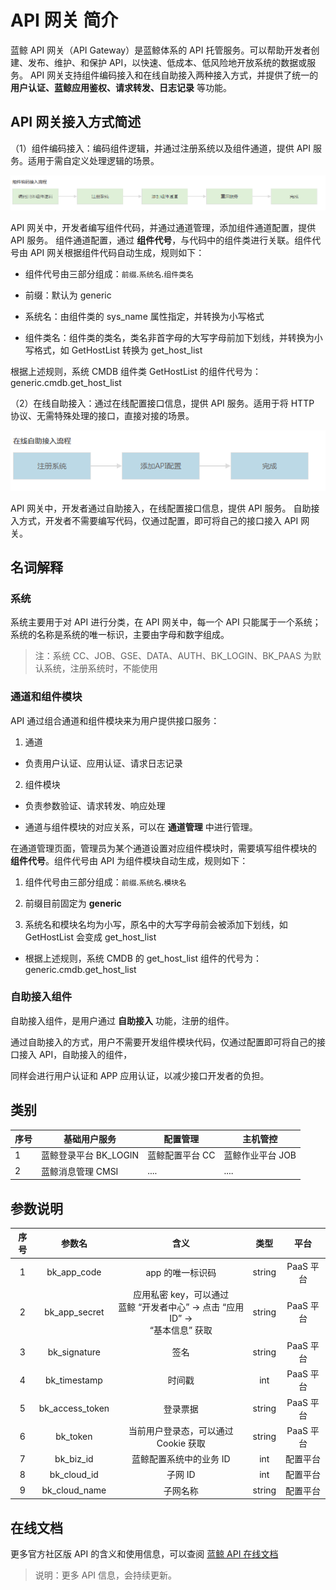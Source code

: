 # API 网关 简介

蓝鲸 API 网关（API Gateway）是蓝鲸体系的 API 托管服务。可以帮助开发者创建、发布、维护、和保护 API，以快速、低成本、低风险地开放系统的数据或服务。 API 网关支持组件编码接入和在线自助接入两种接入方式，并提供了统一的 **用户认证、蓝鲸应用鉴权、请求转发、日志记录** 等功能。

## API 网关接入方式简述

（1）组件编码接入：编码组件逻辑，并通过注册系统以及组件通道，提供 API 服务。适用于需自定义处理逻辑的场景。

![](./assets/15282718574792)

API 网关中，开发者编写组件代码，并通过通道管理，添加组件通道配置，提供 API 服务。
组件通道配置，通过 **组件代号**，与代码中的组件类进行关联。组件代号由 API 网关根据组件代码自动生成，规则如下：

- 组件代号由三部分组成：`前缀`.`系统名`.`组件类名`

- 前缀：默认为 generic

- 系统名：由组件类的 sys_name 属性指定，并转换为小写格式

- 组件类名：组件类的类名，类名非首字母的大写字母前加下划线，并转换为小写格式，如 GetHostList 转换为 get_host_list

根据上述规则，系统 CMDB 组件类 GetHostList 的组件代号为：generic.cmdb.get_host_list

（2）在线自助接入：通过在线配置接口信息，提供 API 服务。适用于将 HTTP 协议、无需特殊处理的接口，直接对接的场景。

![](./assets/15282722893653)

API 网关中，开发者通过自助接入，在线配置接口信息，提供 API 服务。
自助接入方式，开发者不需要编写代码，仅通过配置，即可将自己的接口接入 API 网关。


## 名词解释

### 系统

系统主要用于对 API 进行分类，在 API 网关中，每一个 API 只能属于一个系统；系统的名称是系统的唯一标识，主要由字母和数字组成。

> 注：系统 CC、JOB、GSE、DATA、AUTH、BK_LOGIN、BK_PAAS 为默认系统，注册系统时，不能使用

### 通道和组件模块

API 通过组合通道和组件模块来为用户提供接口服务：

1) 通道

- 负责用户认证、应用认证、请求日志记录

2) 组件模块

- 负责参数验证、请求转发、响应处理

- 通道与组件模块的对应关系，可以在 **通道管理** 中进行管理。

在通道管理页面，管理员为某个通道设置对应组件模块时，需要填写组件模块的 **组件代号**。组件代号由 API 为组件模块自动生成，规则如下：

1) 组件代号由三部分组成：`前缀`.`系统名`.`模块名`

2) 前缀目前固定为 **generic**

3) 系统名和模块名均为小写，原名中的大写字母前会被添加下划线，如 GetHostList 会变成 get_host_list

- 根据上述规则，系统 CMDB 的 get_host_list 组件的代号为：generic.cmdb.get_host_list

### 自助接入组件

自助接入组件，是用户通过 **自助接入** 功能，注册的组件。

通过自助接入的方式，用户不需要开发组件模块代码，仅通过配置即可将自己的接口接入 API，自助接入的组件，

同样会进行用户认证和 APP 应用认证，以减少接口开发者的负担。

## 类别


| 序号 | 基础用户服务 | 配置管理 | 主机管控 |
|-----| ----- | -----|---|
| 1 | 蓝鲸登录平台 BK_LOGIN| 蓝鲸配置平台 CC | 蓝鲸作业平台 JOB|
| 2 | 蓝鲸消息管理 CMSI| .... |.... |



## 参数说明

| 序号 | 参数名 | 含义 |  类型 | 平台 |
|:-----:| :-----: | :-----:|:-----: | :-----:|
| 1 | bk_app_code | app 的唯一标识码	 | string	| PaaS 平台 |
| 2 | bk_app_secret	 | 应用私密 key，可以通过 <br> 蓝鲸 “开发者中心” -> 点击 “应用 ID” -> <br> “基本信息” 获取	 | string	|  PaaS 平台 |
| 3 | bk_signature	 | 签名	 | string	| PaaS 平台 |
| 4 | bk_timestamp	 | 时间戳	 | int	| PaaS 平台 |
| 5 | bk_access_token | 	登录票据		| string	| PaaS 平台 |
| 6 | bk_token	 | 当前用户登录态，可以通过 Cookie 获取		| string	| PaaS 平台 |
| 7 | bk_biz_id	 | 蓝鲸配置系统中的业务 ID		| int	| 配置平台 |
| 8 | bk_cloud_id	 | 子网 ID	 | int	| 配置平台 |
| 9 | bk_cloud_name | 子网名称 | 	string	| 配置平台 |

## 在线文档

更多官方社区版 API 的含义和使用信息，可以查阅 [蓝鲸 API 在线文档](5.1/API文档/readme.md)

> 说明：更多 API 信息，会持续更新。

